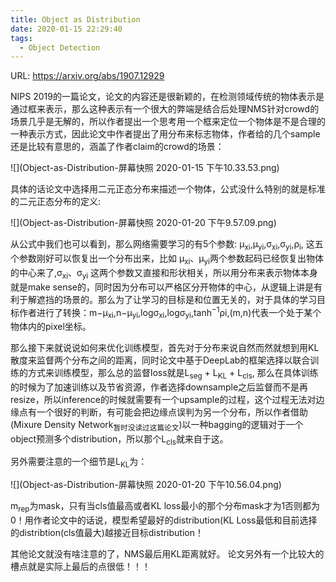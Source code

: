 ```yaml
---
title: Object as Distribution
date: 2020-01-15 22:29:40
tags:
  - Object Detection
---
```

URL: https://arxiv.org/abs/1907.12929

NIPS 2019的一篇论文，论文的内容还是很新颖的，在检测领域传统的物体表示是通过框来表示，那么这种表示有一个很大的弊端是结合后处理NMS针对crowd的场景几乎是无解的，所以作者提出一个思考用一个框来定位一个物体是不是合理的一种表示方式，因此论文中作者提出了用分布来标志物体，作者给的几个sample还是比较有意思的，涵盖了作者claim的crowd的场景：

![](Object-as-Distribution-屏幕快照 2020-01-15 下午10.33.53.png)

具体的话论文中选择用二元正态分布来描述一个物体，公式没什么特别的就是标准的二元正态分布的定义:

![](Object-as-Distribution-屏幕快照 2020-01-20 下午9.57.09.png)

从公式中我们也可以看到，那么网络需要学习的有5个参数: μ<sub>xi</sub>,μ<sub>yi</sub>,σ<sub>xi</sub>,σ<sub>yi</sub>,ρ<sub>i</sub>, 这五个参数刚好可以恢复出一个分布出来，比如 μ<sub>xi</sub>、μ<sub>yi</sub>两个参数起码已经恢复出物体的中心来了,σ<sub>xi</sub>、σ<sub>yi</sub> 这两个参数又直接和形状相关，所以用分布来表示物体本身就是make sense的，同时因为分布可以严格区分开物体的中心，从逻辑上讲是有利于解遮挡的场景的。那么为了让学习的目标是和位置无关的，对于具体的学习目标作者进行了转换：m−μ<sub>xi</sub>,n−μ<sub>yi</sub>,logσ<sub>xi</sub>,logσ<sub>yi</sub>,tanh<sup>−1</sup>ρi,(m,n)代表一个处于某个物体内的pixel坐标。

那么接下来就说说如何来优化训练模型，首先对于分布来说自然而然就想到用KL散度来监督两个分布之间的距离，同时论文中基于DeepLab的框架选择以联合训练的方式来训练模型，那么总的监督loss就是L<sub>seg</sub> + L<sub>KL</sub> + L<sub>cls</sub>, 那么在具体训练的时候为了加速训练以及节省资源，作者选择downsample之后监督而不是再resize，所以inference的时候就需要有一个upsample的过程，这个过程无法对边缘点有一个很好的判断，有可能会把边缘点误判为另一个分布，所以作者借助(Mixure Density Network<sub>暂时没读过这篇论文</sub>)以一种bagging的逻辑对于一个object预测多个distribution，所以那个L<sub>cls</sub>就来自于这。

另外需要注意的一个细节是L<sub>KL</sub>为：

![](Object-as-Distribution-屏幕快照 2020-01-20 下午10.56.04.png)

m<sub>rep</sub>为mask，只有当cls值最高或者KL loss最小的那个分布mask才为1否则都为0！用作者论文中的话说，模型希望最好的distribution(KL Loss最低和目前选择的distribtion(cls值最大)越接近目标distribution！

其他论文就没有啥注意的了，NMS最后用KL距离就好。
论文另外有一个比较大的槽点就是实际上最后的点很低！！！
